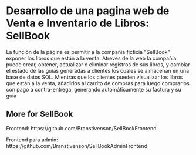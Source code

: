 <h1>Desarrollo de una pagina web de Venta e Inventario de Libros: SellBook</h1>
<p>La función de la página es permitir a la compañía ficticia "SellBook" exponer los libros que están a la venta. Atreves de la web la compañía puede crear, obtener, 
  actualizar o eliminar registros de sus libros, y cambiar el estado de las guías generadas a clientes los cuales se almacenan en una base de datos SQL. Mientras que los 
  clientes pueden visualizar los libros que están a la venta, añadirlos al carrito de compras para luego comprarlos con pago a contra-entrega, generando automáticamente su 
  factura y su guía</p>
<h2>More for SellBook</h2>
<p>Frontend: https://github.com/Branstivenson/SellBookFrontend</p>
<p>Frontend para admin: https://github.com/Branstivenson/SellBookAdminFrontend</p>
